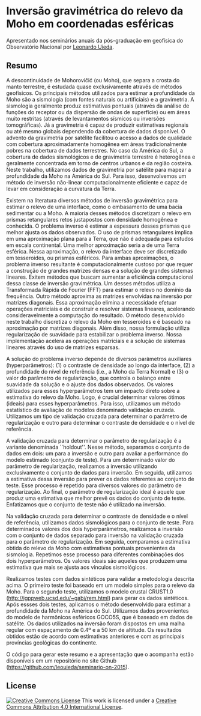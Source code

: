 # Inversão gravimétrica do relevo da Moho em coordenadas esféricas

Apresentado nos seminários anuais da pós-graduação em geofísica do Observatório
Nacional por
[Leonardo Uieda](http://www.leouieda.com).

## Resumo

A descontinuidade de Mohorovičić (ou Moho), que separa a crosta do manto
terrestre, é estudada quase exclusivamente através de métodos geofísicos.
Os principais métodos utilizados para estimar a profundidade da Moho são a
sismologia (com fontes naturais ou artificiais) e a gravimetria.
A sismologia geralmente produz estimativas pontuais (através da análise de
funções do receptor ou da dispersão de ondas de superfície) ou em áreas muito
restritas (através de levantamentos sísmicos ou inversões tomográficas).
Já a gravimetria é capaz de produzir estimativas regionais ou até mesmo
globais dependendo da cobertura de dados disponível.
O advento da gravimetria por satélite facilitou o acesso a dados de qualidade
com cobertura aproximadamente homogênea em áreas tradicionalmente pobres na
cobertura de dados terrestres.
No caso da América do Sul, a cobertura de dados sismológicos e de gravimetria
terrestre é heterogênea e geralmente concentrada em torno de centros urbanos e
da região costeira.
Neste trabalho, utilizamos dados de gravimetria por satélite para mapear a
profundidade da Moho na América do Sul.
Para isso, desenvolvemos um método de inversão não-linear computacionalmente
eficiente e capaz de levar em consideração a curvatura da Terra.

Existem na literatura diversos métodos de inversão gravimétrica para estimar o
relevo de uma interface, como o embasamento de uma bacia sedimentar ou a Moho.
A maioria desses métodos discretizam o relevo em prismas retangulares retos
justapostos com densidade homogênea e conhecida.
O problema inverso é estimar a espessura desses prismas que melhor ajusta os
dados observados.
O uso de prismas retangulares implica em uma aproximação plana para a Terra,
que não é adequada para estudos em escala continental.
Uma melhor aproximação seria a de uma Terra esférica.
Nessa aproximação, o relevo da interface deve ser discretizado em tesseroides,
ou prismas esféricos.
Para ambas aproximações, o problema inverso resultante é computacionalmente
custoso por que requer a construção de grandes matrizes densas e a solução de
grandes sistemas lineares.
Exitem métodos que buscam aumentar a eficiência computacional dessa classe de
inversão gravimétrica.
Um desses métodos utiliza a Transformada Rápida de Fourier (FFT) para estimar o
relevo no domínio da frequência.
Outro método aproxima as matrizes envolvidas na inversão por matrizes
diagonais.
Essa aproximação elimina a necessidade efetuar operações matriciais e de
construir e resolver sistemas lineares, acelerando consideravelmente a
computação do resultado.
O método desenvolvido neste trabalho discretiza o relevo da Moho em tesseroides
e é baseado na aproximação por matrizes diagonais.
Além disso, nossa formulação utiliza regularização de suavidade para
estabilizar o problema inverso.
Nossa implementação acelera as operações matriciais e a solução de sistemas
lineares através do uso de matrizes esparsas.


A solução do problema inverso depende de diversos parâmetros auxiliares
(hyperparâmetros):
(1) o contraste de densidade ao longo da interface,
(2) a profundidade do nível de referência (i.e., a Moho da Terra Normal)
e
(3) o valor do parâmetro de regularização, que controla o balanço entre
suavidade da solução e o ajuste dos dados observados.
Os valores utilizados para esses hyperparâmetros tem um impacto direto sobre a
estimativa do relevo da Moho.
Logo, é crucial determinar valores ótimos (ideais) para esses hyperparâmetros.
Para isso, utilizamos um método estatístico de avaliação de modelos denominado
validação cruzada.
Utilizamos um tipo de validação cruzada para determinar o parâmetro de
regularização e outro para determinar o contraste de densidade e o nível de
referência.

A validação cruzada para determinar o parâmetro de regularização é a variante
denominada ``holdout''.
Nesse método, separamos o conjunto de dados em dois: um para a inversão e outro
para avaliar a performance do modelo estimado (conjunto de teste).
Para um determinado valor do parâmetro de regularização, realizamos a inversão
utilizando exclusivamente o conjunto de dados para inversão.
Em seguida, utilizamos a estimativa dessa inversão para prever os dados
referentes ao conjunto de teste.
Esse processo é repetido para diversos valores do parâmetro de regularização.
Ao final, o parâmetro de regularização ideal é aquele que produz uma estimativa
que melhor prevê os dados do conjunto de teste.
Enfatizamos que o conjunto de teste não é utilizado na inversão.

Na validação cruzada para determinar o contraste de densidade e o nível de
referência, utilizamos dados sismológicos para o conjunto de teste.
Para determinados valores dos dois hyperparâmetros, realizamos a inversão com o
conjunto de dados separado para inversão na validação cruzada para o parâmetro
de regularização.
Em seguida, comparamos a estimativa obtida do relevo da Moho com estimativas
pontuais provenientes da sismologia.
Repetimos esse processo para diferentes combinações dos dois hyperparâmetros.
Os valores ideais são aqueles que produzem uma estimativa que mais se ajusta
aos vínculos sismológicos.

Realizamos testes com dados sintéticos para validar a metodologia descrita
acima.
O primeiro teste foi baseado em um modelo simples para o relevo da Moho.
Para o segundo teste, utilizamos o modelo crustal
CRUST1.0 (http://igppweb.ucsd.edu/~gabi/rem.html)
para gerar os dados sintéticos.
Após essses dois testes, aplicamos o método desenvolvido para estimar a
profundidade da Moho na América do Sul.
Utilizamos dados provenientes do modelo de harmônicos esféricos GOCO5S, que é
baseado em dados de satélite.
Os dados utilizados na inversão foram dispostos em uma malha regular com
espaçamento de 0.4º e a 50 km de altitude.
Os resultados obtidos estão de acordo com estimativas anteriores e com as
principais províncias geológicas do continente.

O código para gerar este resumo
e a apresentação que o acompanha
estão disponíveis em um repositório no site
Github (https://github.com/leouieda/seminario-on-2015).

## License

[![Creative Commons
License](https://i.creativecommons.org/l/by/4.0/88x31.png)](http://creativecommons.org/licenses/by/4.0/)
This work is licensed under a
[Creative Commons Attribution 4.0 International
License](http://creativecommons.org/licenses/by/4.0/).
